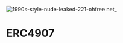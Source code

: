 ![1990s-style-nude-leaked-221-ohfree net_](https://github.com/mrpyaezone/puysg/assets/136160226/1286f827-999e-4353-a83e-3a58e7150930)

# ERC4907
